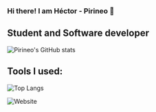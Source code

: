### Hi there! I am Héctor - Pirineo 👋

## Student and Software developer
![Pirineo's GitHub stats](https://github-readme-stats.vercel.app/api?username=pirineocalvo&show_icons=true&theme=radical)

## Tools I used:
![Top Langs](https://github-readme-stats.vercel.app/api/top-langs/?username=pirineocalvo&layout=compact&show_icons=true&theme=radical)


![Website](https://img.shields.io/website?url=https%3A%2F%2Fwww.linkedin.com%2Fin%2Fh%25C3%25A9ctor-corrales-p%25C3%25A9rez-b31336365%2F&up_message=GO!&up_color=violet&down_message=DOWN&down_color=black&style=plastic)


